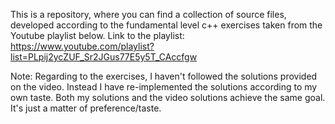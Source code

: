 This is a repository, where you can find a collection of source files, developed according to the fundamental level c++ exercises taken from the Youtube playlist below.
Link to the playlist: https://www.youtube.com/playlist?list=PLpij2ycZUF_Sr2JGus77E5y5T_CAccfgw

Note: Regarding to the exercises, I haven't followed the solutions provided on the video. Instead I have re-implemented the solutions according to my own taste. Both my solutions and the video solutions achieve the same goal. It's just a matter of preference/taste.
